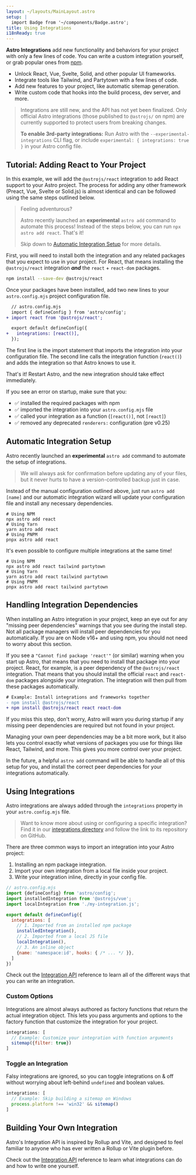 ```yaml
---
layout: ~/layouts/MainLayout.astro
setup: |
  import Badge from '~/components/Badge.astro';
title: Using Integrations
i18nReady: true
---
```


**Astro Integrations** add new functionality and behaviors for your project with only a few lines of code. You can write a custom integration yourself, or grab popular ones from [npm](https://www.npmjs.com/search?q=keywords%3Aastro-component&ranking=popularity).

- Unlock React, Vue, Svelte, Solid, and other popular UI frameworks.
- Integrate tools like Tailwind, and Partytown with a few lines of code.
- Add new features to your project, like automatic sitemap generation.
- Write custom code that hooks into the build process, dev server, and more.

> Integrations are still new, and the API has not yet been finalized. Only official Astro integrations (those published to `@astrojs/` on npm) are currently supported to protect users from breaking changes.
>
> **To enable 3rd-party integrations:** Run Astro with the `--experimental-integrations` CLI flag, or include `experimental: { integrations: true }` in your Astro config file. 

## Tutorial: Adding React to Your Project

In this example, we will add the `@astrojs/react` integration to add React support to your Astro project. The process for adding any other framework (Preact, Vue, Svelte or Solid.js) is almost identical and can be followed using the same steps outlined below.

<blockquote>
  <Badge variant="accent">Feeling adventurous?</Badge>

  Astro recently launched an **experimental** `astro add` command to automate this process! Instead of the steps below, you can run `npx astro add react`. That's it!

  Skip down to [Automatic Integration Setup](/en/guides/integrations-guide/#automatic-integration-setup) for more details.

</blockquote>

First, you will need to install both the integration and any related packages that you expect to use in your project. For React, that means installing the `@astrojs/react` integration ***and*** the `react` + `react-dom` packages.

```bash
npm install --save-dev @astrojs/react
```

Once your packages have been installed, add two new lines to your `astro.config.mjs` project configuration file.

```diff
  // astro.config.mjs
  import { defineConfig } from 'astro/config';
+ import react from '@astrojs/react';

  export default defineConfig({
+   integrations: [react()],
  });
```

The first line is the import statement that imports the integration into your configuration file. The second line calls the integration function (`react()`) and adds the integration so that Astro knows to use it.

That's it! Restart Astro, and the new integration should take effect immediately.

If you see an error on startup, make sure that you:

- ✅ installed the required packages with npm
- ✅ imported the integration into your `astro.config.mjs` file
- ✅ called your integration as a function (`[react()]`, not `[react]`)
- ✅ removed any deprecated `renderers:` configuration (pre v0.25)

## Automatic Integration Setup

Astro recently launched an **experimental** `astro add` command to automate the setup of integrations.

> We will always ask for confirmation before updating any of your files, but it never hurts to have a version-controlled backup just in case.

Instead of the manual configuration outlined above, just run `astro add [name]` and our automatic integration wizard will update your configuration file and install any necessary dependencies.

```shell
# Using NPM
npx astro add react
# Using Yarn
yarn astro add react
# Using PNPM
pnpx astro add react
```

It's even possible to configure multiple integrations at the same time!

```shell
# Using NPM
npx astro add react tailwind partytown
# Using Yarn
yarn astro add react tailwind partytown
# Using PNPM
pnpx astro add react tailwind partytown
```

## Handling Integration Dependencies

When installing an Astro integration in your project, keep an eye out for any "missing peer dependencies" warnings that you see during the install step. Not all package managers will install peer dependencies for you automatically. If you are on Node v16+ and using npm, you should not need to worry about this section.

If you see a `"Cannot find package 'react'"` (or similar) warning when you start up Astro, that means that you need to install that package into your project.  React, for example, is a peer dependency of the `@astrojs/react` integration. That means that you should install the official `react` and `react-dom` packages alongside your integration. The integration will then pull from these packages automatically.

```diff
# Example: Install integrations and frameworks together
- npm install @astrojs/react
+ npm install @astrojs/react react react-dom
```

If you miss this step, don't worry, Astro will warn you during startup if any missing peer dependencies are required but not found in your project.

Managing your own peer dependencies may be a bit more work, but it also lets you control exactly what versions of packages you use for things like React, Tailwind, and more. This gives you more control over your project.

In the future, a helpful `astro add` command will be able to handle all of this setup for you, and install the correct peer dependencies for your integrations automatically.

## Using Integrations

Astro integrations are always added through the `integrations` property in your  `astro.config.mjs` file.

> Want to know more about using or configuring a specific integration? Find it in our [integrations directory](https://astro.build/integrations/) and follow the link to its repository on GitHub.

There are three common ways to import an integration into your Astro project:
1. Installing an npm package integration.
2. Import your own integration from a local file inside your project.
3. Write your integration inline, directly in your config file.

```js
// astro.config.mjs
import {defineConfig} from 'astro/config';
import installedIntegration from '@astrojs/vue';
import localIntegration from './my-integration.js';

export default defineConfig({
  integrations: [
    // 1. Imported from an installed npm package
    installedIntegration(),
    // 2. Imported from a local JS file
    localIntegration(),
    // 3. An inline object
    {name: 'namespace:id', hooks: { /* ... */ }},
  ]
})
```

Check out the [Integration API](/en/reference/integrations-reference/) reference to learn all of the different ways that you can write an integration.

### Custom Options

Integrations are almost always authored as factory functions that return the actual integration object. This lets you pass arguments and options to the factory function that customize the integration for your project.

```js
integrations: [
  // Example: Customize your integration with function arguments
  sitemap({filter: true})
]
```

### Toggle an Integration

Falsy integrations are ignored, so you can toggle integrations on & off without worrying about left-behind `undefined` and boolean values.

```js
integrations: [
  // Example: Skip building a sitemap on Windows
  process.platform !== 'win32' && sitemap()
]
```


## Building Your Own Integration

Astro's Integration API is inspired by Rollup and Vite, and designed to feel familiar to anyone who has ever written a Rollup or Vite plugin before.

Check out the [Integration API](/en/reference/integrations-reference/) reference to learn what integrations can do and how to write one yourself.
